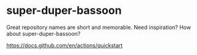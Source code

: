 # super-duper-bassoon
Great repository names are short and memorable. Need inspiration? How about super-duper-bassoon?

https://docs.github.com/en/actions/quickstart
